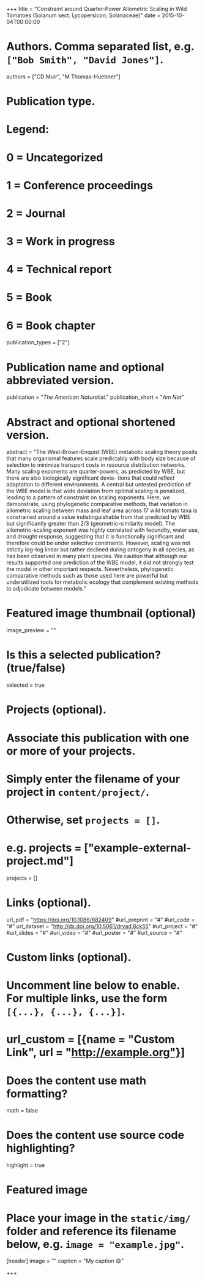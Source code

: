 +++
title = "Constraint around Quarter-Power Allometric Scaling in Wild Tomatoes (Solanum sect. Lycopersicon; Solanaceae)"
date = 2015-10-04T00:00:00

# Authors. Comma separated list, e.g. `["Bob Smith", "David Jones"]`.
authors = ["CD Muir", "M Thomas-Huebner"]

# Publication type.
# Legend:
# 0 = Uncategorized
# 1 = Conference proceedings
# 2 = Journal
# 3 = Work in progress
# 4 = Technical report
# 5 = Book
# 6 = Book chapter
publication_types = ["2"]

# Publication name and optional abbreviated version.
publication = "*The American Naturalist*."
publication_short = "*Am Nat*"

# Abstract and optional shortened version.
abstract = "The West-Brown-Enquist (WBE) metabolic scaling theory posits that many organismal features scale predictably with body size because of selection to minimize transport costs in resource distribution networks. Many scaling exponents are quarter-powers, as predicted by WBE, but there are also biologically significant devia- tions that could reflect adaptation to different environments. A central but untested prediction of the WBE model is that wide deviation from optimal scaling is penalized, leading to a pattern of constraint on scaling exponents. Here, we demonstrate, using phylogenetic comparative methods, that variation in allometric scaling between mass and leaf area across 17 wild tomato taxa is constrained around a value indistinguishable from that predicted by WBE but significantly greater than 2/3 (geometric-similarity model). The allometric-scaling exponent was highly correlated with fecundity, water use, and drought response, suggesting that it is functionally significant and therefore could be under selective constraints. However, scaling was not strictly log–log linear but rather declined during ontogeny in all species, as has been observed in many plant species. We caution that although our results supported one prediction of the WBE model, it did not strongly test the model in other important respects. Nevertheless, phylogenetic comparative methods such as those used here are powerful but underutilized tools for metabolic ecology that complement existing methods to adjudicate between models."

# Featured image thumbnail (optional)
image_preview = ""

# Is this a selected publication? (true/false)
selected = true

# Projects (optional).
#   Associate this publication with one or more of your projects.
#   Simply enter the filename of your project in `content/project/`.
#   Otherwise, set `projects = []`.
#   e.g. projects = ["example-external-project.md"]
projects = []

# Links (optional).
url_pdf = "https://doi.org/10.1086/682409"
#url_preprint = "#"
#url_code = "#"
url_dataset = "http://dx.doi.org/10.5061/dryad.8ck55"
#url_project = "#"
#url_slides = "#"
#url_video = "#"
#url_poster = "#"
#url_source = "#"

# Custom links (optional).
#   Uncomment line below to enable. For multiple links, use the form `[{...}, {...}, {...}]`.
# url_custom = [{name = "Custom Link", url = "http://example.org"}]

# Does the content use math formatting?
math = false

# Does the content use source code highlighting?
highlight = true

# Featured image
# Place your image in the `static/img/` folder and reference its filename below, e.g. `image = "example.jpg"`.
[header]
image = ""
caption = "My caption :smile:"

+++
